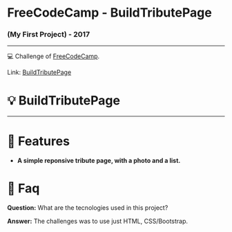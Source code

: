 # FreeCodeCamp - BuildTributePage 
### (My First Project) - 2017

---

💻 Challenge of [FreeCodeCamp](https://www.freecodecamp.org).

Link: [BuildTributePage](https://jonatasoc.github.io/fcc-01-BuildTributePage/)

# :bulb: BuildTributePage


---

# :rocket: Features

- #### A simple reponsive tribute page, with a photo and a list.

# :postbox: Faq

**Question:** What are the tecnologies used in this project?

**Answer:** The challenges was to use just HTML, CSS/Bootstrap.
